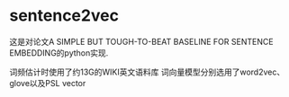 # sentence2vec
这是对论文A SIMPLE BUT TOUGH-TO-BEAT BASELINE FOR SENTENCE EMBEDDING的python实现.

词频估计时使用了约13G的WIKI英文语料库
词向量模型分别选用了word2vec、glove以及PSL vector
